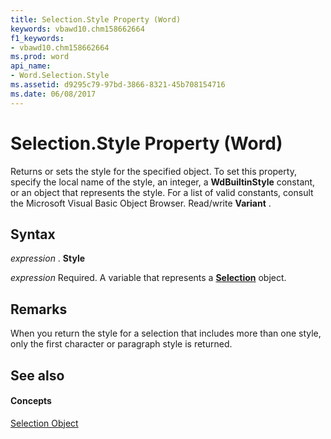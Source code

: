 ```yaml
---
title: Selection.Style Property (Word)
keywords: vbawd10.chm158662664
f1_keywords:
- vbawd10.chm158662664
ms.prod: word
api_name:
- Word.Selection.Style
ms.assetid: d9295c79-97bd-3866-8321-45b708154716
ms.date: 06/08/2017
---
```



# Selection.Style Property (Word)

Returns or sets the style for the specified object. To set this property, specify the local name of the style, an integer, a **WdBuiltinStyle** constant, or an object that represents the style. For a list of valid constants, consult the Microsoft Visual Basic Object Browser. Read/write **Variant** .


## Syntax

 _expression_ . **Style**

 _expression_ Required. A variable that represents a **[Selection](selection-object-word.md)** object.


## Remarks

When you return the style for a selection that includes more than one style, only the first character or paragraph style is returned.


## See also


#### Concepts


[Selection Object](selection-object-word.md)

